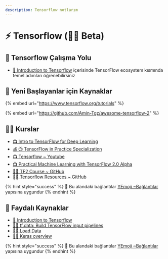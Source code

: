 ```yaml
---
description: Tensorflow notlarım
---
```


# ⚡ Tensorflow \(👨‍🔬 Beta\)

## 🚩 Tensorflow Çalışma Yolu

* [📖 Introduction to Tensorflow](https://www.tensorflow.org/learn) içerisinde TensorFlow ecosystem kısmında temel adımları öğrenebilirsiniz

## 🧒 Yeni Başlayanlar için Kaynaklar

{% embed url="https://www.tensorflow.org/tutorials" %}

{% embed url="https://github.com/Amin-Tgz/awesome-tensorflow-2" %}

## 👨‍🏫 Kurslar

* [📺 Intro to TensorFlow for Deep Learning](https://www.udacity.com/course/intro-to-tensorflow-for-deep-learning--ud187)
* [💰 📺 TensorFlow in Practice Specialization](https://www.coursera.org/specializations/tensorflow-in-practice?utm_source=deeplearningai&utm_medium=institutions&utm_campaign=TFWebsiteTFSHomepageButton#courses)
* [📺 Tensorflow ~ Youtube](https://www.youtube.com/tensorflow/)
* [📺 Practical Machine Learning with TensorFlow 2.0 Alpha](https://blog.udacity.com/2019/03/learn-tensorflow-for-deep-learning-applications.html)
* [👨‍💻 TF2 Course ~ GitHub](https://github.com/ageron/tf2_course)
* [👨‍💻 Tensorflow Resources ~ GitHub](https://github.com/tensorflow/tensorflow#resources)

{% hint style="success" %}
🚀 Bu alandaki bağlantılar [YEmoji ~Bağlantılar](https://emoji.yemreak.com/kullanim/baglantilar) yapısına uygundur
{% endhint %}

## 🔗 Faydalı Kaynaklar

* [📖 Introduction to Tensorflow](https://www.tensorflow.org/learn)
* [👨‍🏫 tf.data: Build TensorFlow input pipelines](https://www.tensorflow.org/guide/data)
* [👨‍🏫 Load Data](https://www.tensorflow.org/tutorials/load_data/csv)
* [👨‍🏫 Keras overview](https://www.tensorflow.org/guide/keras/overview/)

{% hint style="success" %}
🚀 Bu alandaki bağlantılar [YEmoji ~Bağlantılar](https://emoji.yemreak.com/kullanim/baglantilar) yapısına uygundur
{% endhint %}

